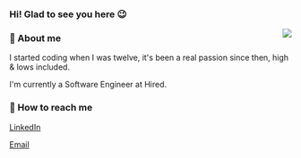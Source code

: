 <div align="left">
  
<h3>Hi! Glad to see you here 😉</h3>
<img src="https://github.com/lcrmj/lcrmj/blob/master/23wE.gif?raw=true" align="right"/>

<h3>🔎 About me</h3>
I started coding when I was twelve, it's been a real passion since then, high & lows included.

I'm currently a Software Engineer at Hired.

<h3>📱 How to reach me</h3>

[LinkedIn](https://www.linkedin.com/in/lcrmj/)
  
[Email](claudio@claudin.dev)
